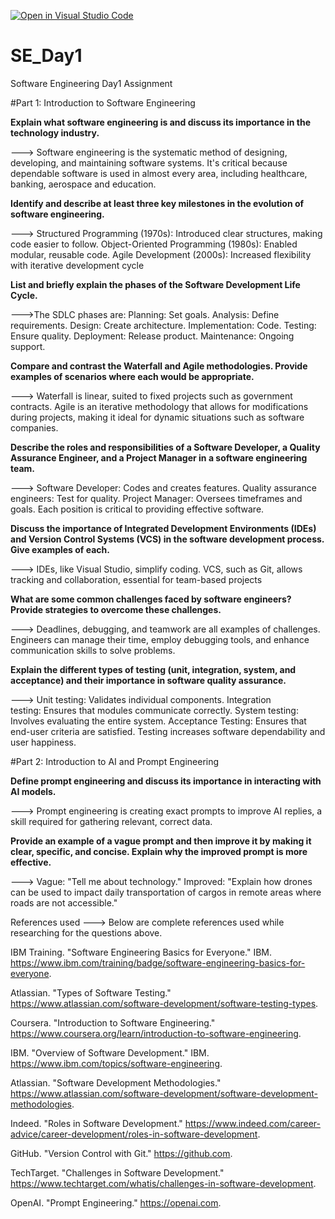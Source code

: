 [![Open in Visual Studio Code](https://classroom.github.com/assets/open-in-vscode-2e0aaae1b6195c2367325f4f02e2d04e9abb55f0b24a779b69b11b9e10269abc.svg)](https://classroom.github.com/online_ide?assignment_repo_id=16953042&assignment_repo_type=AssignmentRepo)
# SE_Day1
Software Engineering Day1 Assignment

#Part 1: Introduction to Software Engineering

**Explain what software engineering is and discuss its importance in the technology industry.**

---> Software engineering is the systematic method of designing, developing, and maintaining software systems. It's critical because dependable software is used in almost every area, 
     including healthcare, banking, aerospace and education.

**Identify and describe at least three key milestones in the evolution of software engineering.**

---> Structured Programming (1970s): Introduced clear structures, making code easier to follow.
    Object-Oriented Programming (1980s): Enabled modular, reusable code.
    Agile Development (2000s): Increased flexibility with iterative development cycle

**List and briefly explain the phases of the Software Development Life Cycle.**

--->The SDLC phases are:
    Planning: Set goals.
    Analysis: Define requirements.
    Design: Create architecture.
    Implementation: Code.
    Testing: Ensure quality.
    Deployment: Release product.
    Maintenance: Ongoing support.

**Compare and contrast the Waterfall and Agile methodologies. Provide examples of scenarios where each would be appropriate.**

---> Waterfall is linear, suited to fixed projects such as government contracts. Agile is an iterative methodology that allows for modifications during projects,
     making it ideal for dynamic situations such as software companies. 

**Describe the roles and responsibilities of a Software Developer, a Quality Assurance Engineer, and a Project Manager in a software engineering team.**

---> Software Developer: Codes and creates features.
     Quality assurance engineers: Test for quality.
     Project Manager: Oversees timeframes and goals.
     Each position is critical to providing effective software.


**Discuss the importance of Integrated Development Environments (IDEs) and Version Control Systems (VCS) in the software development process. Give examples of each.**

---> IDEs, like Visual Studio, simplify coding. VCS, such as Git, allows tracking and collaboration, essential for team-based projects

**What are some common challenges faced by software engineers? Provide strategies to overcome these challenges.**

---> Deadlines, debugging, and teamwork are all examples of challenges. 
     Engineers can manage their time, employ debugging tools, and enhance communication skills to solve problems.

**Explain the different types of testing (unit, integration, system, and acceptance) and their importance in software quality assurance.**

---> Unit testing: Validates individual components.
    Integration testing: Ensures that modules communicate correctly.
    System testing: Involves evaluating the entire system.
    Acceptance Testing: Ensures that end-user criteria are satisfied. Testing increases software dependability and user happiness. 

#Part 2: Introduction to AI and Prompt Engineering

**Define prompt engineering and discuss its importance in interacting with AI models.**

---> Prompt engineering is creating exact prompts to improve AI replies, a skill required for gathering relevant, correct data.


**Provide an example of a vague prompt and then improve it by making it clear, specific, and concise. Explain why the improved prompt is more effective.**

---> Vague: "Tell me about technology." Improved: "Explain how drones can be used to  impact daily transportation of cargos in remote areas where roads are not accessible."



References used ---> Below are complete references used while researching for the questions above. 

IBM Training. "Software Engineering Basics for Everyone." IBM. https://www.ibm.com/training/badge/software-engineering-basics-for-everyone.

Atlassian. "Types of Software Testing." https://www.atlassian.com/software-development/software-testing-types.

Coursera. "Introduction to Software Engineering." https://www.coursera.org/learn/introduction-to-software-engineering.

IBM. "Overview of Software Development." IBM. https://www.ibm.com/topics/software-engineering.

Atlassian. "Software Development Methodologies." https://www.atlassian.com/software-development/software-development-methodologies.

Indeed. "Roles in Software Development." https://www.indeed.com/career-advice/career-development/roles-in-software-development.

GitHub. "Version Control with Git." https://github.com.

TechTarget. "Challenges in Software Development." https://www.techtarget.com/whatis/challenges-in-software-development.

OpenAI. "Prompt Engineering." https://openai.com.






